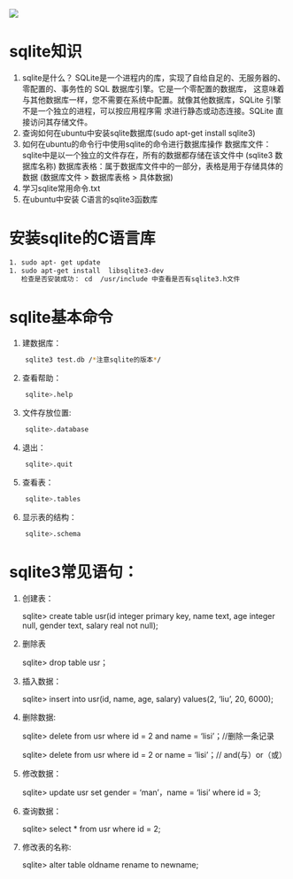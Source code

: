![](https://timgsa.baidu.com/timg?image&quality=80&size=b9999_10000&sec=1489587487490&di=9a3c59b34edca317d969e8199150a31f&imgtype=0&src=http%3A%2F%2Fimg.blog.csdn.net%2F20160429083335956)

# sqlite知识
1. sqlite是什么？
   SQLite是一个进程内的库，实现了自给自足的、无服务器的、零配置的、事务性的 SQL 数据库引擎。它是一个零配置的数据库，
   这意味着与其他数据库一样，您不需要在系统中配置。就像其他数据库，SQLite 引擎不是一个独立的进程，可以按应用程序需
   求进行静态或动态连接。SQLite 直接访问其存储文件。
2. 查询如何在ubuntu中安装sqlite数据库(sudo apt-get install sqlite3)
3. 如何在ubuntu的命令行中使用sqlite的命令进行数据库操作
   数据库文件：sqlite中是以一个独立的文件存在，所有的数据都存储在该文件中 (sqlite3 数据库名称)
   数据库表格：属于数据库文件中的一部分，表格是用于存储具体的数据
   (数据库文件 > 数据库表格 > 具体数据)
4. 学习sqlite常用命令.txt
5. 在ubuntu中安装 C语言的sqlite3函数库
# 安装sqlite的C语言库
```sh
1. sudo apt- get update
1. sudo apt-get install  libsqlite3-dev
   检查是否安装成功： cd  /usr/include 中查看是否有sqlite3.h文件
```
# sqlite基本命令
1. 建数据库：
```sh
    sqlite3 test.db /*注意sqlite的版本*/
```
2. 查看帮助：
```sh
    sqlite>.help
```
3. 文件存放位置:
```sh
    sqlite>.database
```
4. 退出：
```sh
    sqlite>.quit
```
5. 查看表：
```sh
    sqlite>.tables
```
6. 显示表的结构：
```sh
    sqlite>.schema
```
# sqlite3常见语句：

1. 创建表：

    sqlite> create table usr(id integer primary key, name text, age integer null, gender text,
    salary real not null);

2. 删除表

    sqlite> drop table usr；

3. 插入数据：

    sqlite> insert into usr(id, name, age, salary) values(2, ‘liu’, 20, 6000);

4. 删除数据:

    sqlite> delete from usr where id = 2 and name = ‘lisi’；//删除一条记录

    sqlite> delete from usr where id = 2 or name = ‘lisi’；// and(与）or（或）

5. 修改数据：

    sqlite> update usr set gender = ‘man’，name = ‘lisi’ where id = 3;

6. 查询数据：

    sqlite> select * from usr where id = 2;

7. 修改表的名称:

    sqlite> alter table oldname rename to newname;













